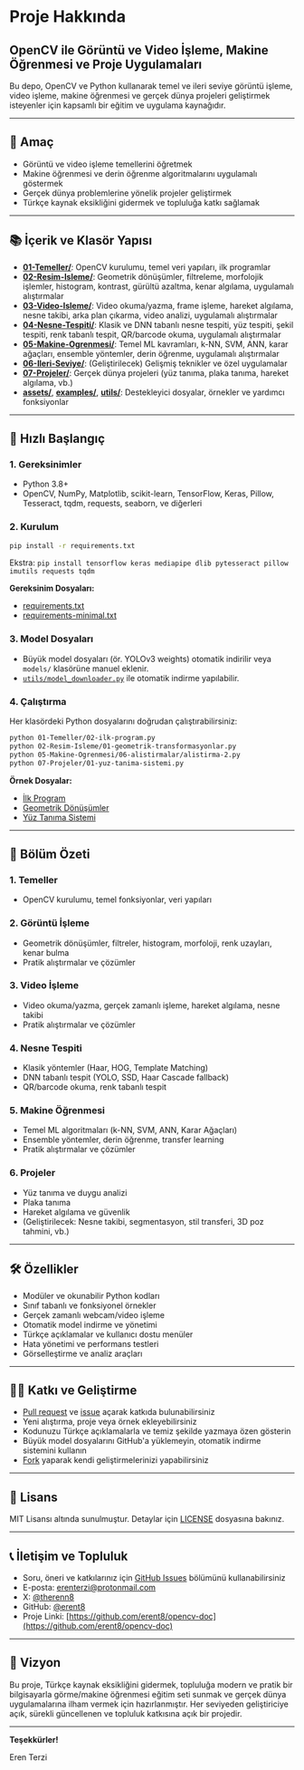 # Proje Hakkında

## OpenCV ile Görüntü ve Video İşleme, Makine Öğrenmesi ve Proje Uygulamaları

Bu depo, OpenCV ve Python kullanarak temel ve ileri seviye görüntü işleme, video işleme, makine öğrenmesi ve gerçek dünya projeleri geliştirmek isteyenler için kapsamlı bir eğitim ve uygulama kaynağıdır.

---

## 🎯 Amaç
- Görüntü ve video işleme temellerini öğretmek
- Makine öğrenmesi ve derin öğrenme algoritmalarını uygulamalı göstermek
- Gerçek dünya problemlerine yönelik projeler geliştirmek
- Türkçe kaynak eksikliğini gidermek ve topluluğa katkı sağlamak

---

## 📚 İçerik ve Klasör Yapısı

- **[01-Temeller/](https://github.com/erent8/opencv-doc/tree/main/01-Temeller)**: OpenCV kurulumu, temel veri yapıları, ilk programlar
- **[02-Resim-Isleme/](https://github.com/erent8/opencv-doc/tree/main/02-Resim-Isleme)**: Geometrik dönüşümler, filtreleme, morfolojik işlemler, histogram, kontrast, gürültü azaltma, kenar algılama, uygulamalı alıştırmalar
- **[03-Video-Isleme/](https://github.com/erent8/opencv-doc/tree/main/03-Video-Isleme)**: Video okuma/yazma, frame işleme, hareket algılama, nesne takibi, arka plan çıkarma, video analizi, uygulamalı alıştırmalar
- **[04-Nesne-Tespiti/](https://github.com/erent8/opencv-doc/tree/main/04-Nesne-Tespiti)**: Klasik ve DNN tabanlı nesne tespiti, yüz tespiti, şekil tespiti, renk tabanlı tespit, QR/barcode okuma, uygulamalı alıştırmalar
- **[05-Makine-Ogrenmesi/](https://github.com/erent8/opencv-doc/tree/main/05-Makine-Ogrenmesi)**: Temel ML kavramları, k-NN, SVM, ANN, karar ağaçları, ensemble yöntemler, derin öğrenme, uygulamalı alıştırmalar
- **[06-Ileri-Seviye/](https://github.com/erent8/opencv-doc/tree/main/06-Ileri-Seviye)**: (Geliştirilecek) Gelişmiş teknikler ve özel uygulamalar
- **[07-Projeler/](https://github.com/erent8/opencv-doc/tree/main/07-Projeler)**: Gerçek dünya projeleri (yüz tanıma, plaka tanıma, hareket algılama, vb.)
- **[assets/](https://github.com/erent8/opencv-doc/tree/main/assets)**, **[examples/](https://github.com/erent8/opencv-doc/tree/main/examples)**, **[utils/](https://github.com/erent8/opencv-doc/tree/main/utils)**: Destekleyici dosyalar, örnekler ve yardımcı fonksiyonlar

---

## 🚀 Hızlı Başlangıç

### 1. Gereksinimler
- Python 3.8+
- OpenCV, NumPy, Matplotlib, scikit-learn, TensorFlow, Keras, Pillow, Tesseract, tqdm, requests, seaborn, ve diğerleri

### 2. Kurulum
```bash
pip install -r requirements.txt
```
Ekstra: `pip install tensorflow keras mediapipe dlib pytesseract pillow imutils requests tqdm`

**Gereksinim Dosyaları:**
- [requirements.txt](https://github.com/erent8/opencv-doc/blob/main/requirements.txt)
- [requirements-minimal.txt](https://github.com/erent8/opencv-doc/blob/main/requirements-minimal.txt)

### 3. Model Dosyaları
- Büyük model dosyaları (ör. YOLOv3 weights) otomatik indirilir veya `models/` klasörüne manuel eklenir.
- [`utils/model_downloader.py`](https://github.com/erent8/opencv-doc/blob/main/utils/model_downloader.py) ile otomatik indirme yapılabilir.

### 4. Çalıştırma
Her klasördeki Python dosyalarını doğrudan çalıştırabilirsiniz:
```bash
python 01-Temeller/02-ilk-program.py
python 02-Resim-Isleme/01-geometrik-transformasyonlar.py
python 05-Makine-Ogrenmesi/06-alistirmalar/alistirma-2.py
python 07-Projeler/01-yuz-tanima-sistemi.py
```

**Örnek Dosyalar:**
- [İlk Program](https://github.com/erent8/opencv-doc/blob/main/01-Temeller/02-ilk-program.py)
- [Geometrik Dönüşümler](https://github.com/erent8/opencv-doc/blob/main/02-Resim-Isleme/01-geometrik-transformasyonlar.py)
- [Yüz Tanıma Sistemi](https://github.com/erent8/opencv-doc/blob/main/07-Projeler/01-yuz-tanima-sistemi.py)

---

## 🧩 Bölüm Özeti

### 1. Temeller
- OpenCV kurulumu, temel fonksiyonlar, veri yapıları

### 2. Görüntü İşleme
- Geometrik dönüşümler, filtreler, histogram, morfoloji, renk uzayları, kenar bulma
- Pratik alıştırmalar ve çözümler

### 3. Video İşleme
- Video okuma/yazma, gerçek zamanlı işleme, hareket algılama, nesne takibi
- Pratik alıştırmalar ve çözümler

### 4. Nesne Tespiti
- Klasik yöntemler (Haar, HOG, Template Matching)
- DNN tabanlı tespit (YOLO, SSD, Haar Cascade fallback)
- QR/barcode okuma, renk tabanlı tespit

### 5. Makine Öğrenmesi
- Temel ML algoritmaları (k-NN, SVM, ANN, Karar Ağaçları)
- Ensemble yöntemler, derin öğrenme, transfer learning
- Pratik alıştırmalar ve çözümler

### 6. Projeler
- Yüz tanıma ve duygu analizi
- Plaka tanıma
- Hareket algılama ve güvenlik
- (Geliştirilecek: Nesne takibi, segmentasyon, stil transferi, 3D poz tahmini, vb.)

---

## 🛠️ Özellikler
- Modüler ve okunabilir Python kodları
- Sınıf tabanlı ve fonksiyonel örnekler
- Gerçek zamanlı webcam/video işleme
- Otomatik model indirme ve yönetimi
- Türkçe açıklamalar ve kullanıcı dostu menüler
- Hata yönetimi ve performans testleri
- Görselleştirme ve analiz araçları

---

## 👨‍💻 Katkı ve Geliştirme
- [Pull request](https://github.com/erent8/opencv-doc/pulls) ve [issue](https://github.com/erent8/opencv-doc/issues) açarak katkıda bulunabilirsiniz
- Yeni alıştırma, proje veya örnek ekleyebilirsiniz
- Kodunuzu Türkçe açıklamalarla ve temiz şekilde yazmaya özen gösterin
- Büyük model dosyalarını GitHub'a yüklemeyin, otomatik indirme sistemini kullanın
- [Fork](https://github.com/erent8/opencv-doc/fork) yaparak kendi geliştirmelerinizi yapabilirsiniz

---

## 📄 Lisans
MIT Lisansı altında sunulmuştur. Detaylar için [LICENSE](https://github.com/erent8/opencv-doc/blob/main/LICENSE) dosyasına bakınız.

---

## 📞 İletişim ve Topluluk
- Soru, öneri ve katkılarınız için [GitHub Issues](https://github.com/erent8/opencv-doc/issues) bölümünü kullanabilirsiniz
- E-posta: erenterzi@protonmail.com
- X: [@therenn8](https://x.com/therenn8)
- GitHub: [@erent8](https://github.com/erent8)
- Proje Linki: [https://github.com/erent8/opencv-doc](https://github.com/erent8/opencv-doc)

---

## 🌟 Vizyon
Bu proje, Türkçe kaynak eksikliğini gidermek, topluluğa modern ve pratik bir bilgisayarla görme/makine öğrenmesi eğitim seti sunmak ve gerçek dünya uygulamalarına ilham vermek için hazırlanmıştır. Her seviyeden geliştiriciye açık, sürekli güncellenen ve topluluk katkısına açık bir projedir.

---

**Teşekkürler!**

Eren Terzi 
